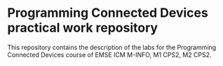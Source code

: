 # Programming Connected Devices practical work repository

This repository contains the description of the labs for the Programming Connected Devices course of EMSE ICM M-INFO, M1 CPS2, M2 CPS2.
